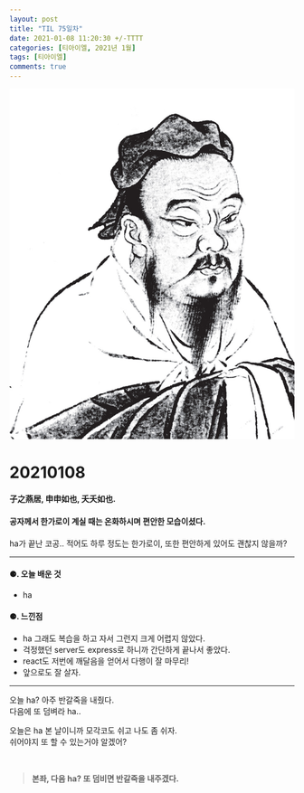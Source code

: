 ```yaml
---
layout: post
title: "TIL 75일차"
date: 2021-01-08 11:20:30 +/-TTTT
categories: [티아이엘, 2021년 1월]
tags: [티아이엘]
comments: true
---
```


![image](/assets/img/sample/avatar.jpg)

# **20210108**

#### **子之燕居, 申申如也, 夭夭如也.**

#### **공자께서 한가로이 계실 때는 온화하시며 편안한 모습이셨다.**

ha가 끝난 코공.. 적어도 하루 정도는 한가로이, 또한 편안하게 있어도 괜찮지 않을까?

---

#### **⚈. 오늘 배운 것**

- ha

#### **⚈. 느낀점**

- ha 그래도 복습을 하고 자서 그런지 크게 어렵지 않았다.
- 걱정했던 server도 express로 하니까 간단하게 끝나서 좋았다.
- react도 저번에 깨달음을 얻어서 다행이 잘 마무리!
- 앞으로도 잘 살자.

---

오늘 ha? 아주 반갈죽을 내줬다.  
다음에 또 덤벼라 ha..

오늘은 ha 본 날이니까 모각코도 쉬고 나도 좀 쉬자.  
쉬어야지 또 할 수 있는거야 알겠어?

<br>

> **본좌, 다음 ha? 또 덤비면 반갈죽을 내주겠다.**
